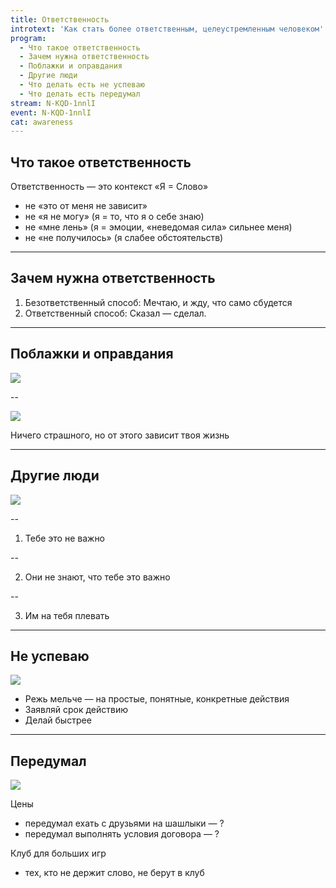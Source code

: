 ```yaml
---
title: Ответственность
introtext: 'Как стать более ответственным, целеустремленным человеком'
program:
  - Что такое ответственность
  - Зачем нужна ответственность
  - Поблажки и оправдания
  - Другие люди
  - Что делать есть не успеваю
  - Что делать есть передумал
stream: N-KQD-1nnlI
event: N-KQD-1nnlI
cat: awareness
---
```


## Что такое ответственность

Ответственность — это контекст «Я = Слово»

- не «это от меня не зависит»
- не «я не могу» (я = то, что я о себе знаю)
- не «мне лень» (я = эмоции, «неведомая сила» сильнее меня)
- не «не получилось» (я слабее обстоятельств)

---

## Зачем нужна ответственность

1. Безответственный способ: Мечтаю, и жду, что само сбудется
2. Ответственный способ: Сказал — сделал.

---

## Поблажки и оправдания

![](https://pp.vk.me/c626929/v626929697/b9af/Yr0OHKN2eVU.jpg)

--

![](https://s-media-cache-ak0.pinimg.com/736x/9a/f8/c4/9af8c4ea09972daa82473823532bf305.jpg)

Ничего страшного, но от этого зависит твоя жизнь

---

## Другие люди

![](https://pp.vk.me/c626929/v626929697/b9b9/rSwUh79yoWk.jpg)

--

1. Тебе это не важно

--

2. Они не знают, что тебе это важно

--

3. Им на тебя плевать

---

## Не успеваю

![](https://pp.vk.me/c626929/v626929697/b9c3/YGrjnOTn9kg.jpg)

- Режь мельче — на простые, понятные, конкретные действия
- Заявляй срок действию
- Делай быстрее

---

## Передумал

![](https://pp.vk.me/c626929/v626929697/b9cd/ySklwgmn_cM.jpg)

Цены

- передумал ехать с друзьями на шашлыки — ?
- передумал выполнять условия договора — ?

Клуб для больших игр

- тех, кто не держит слово, не берут в клуб
